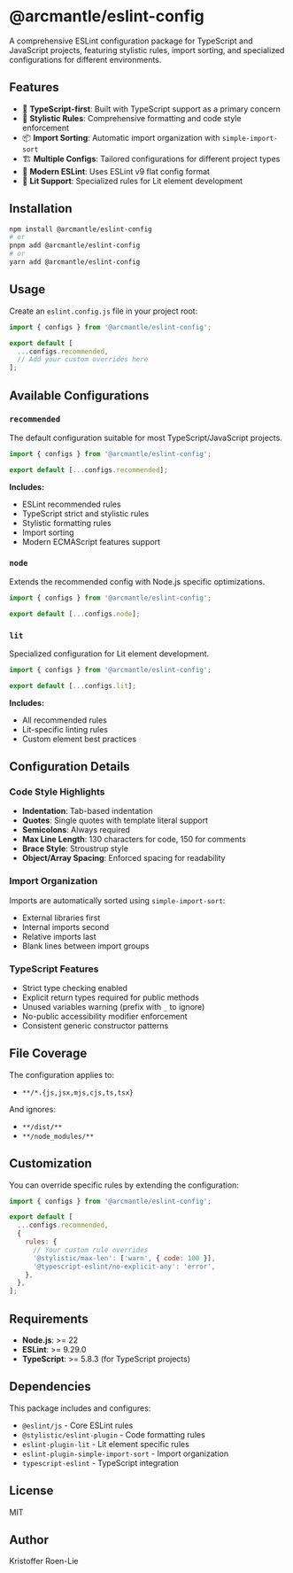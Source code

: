 # @arcmantle/eslint-config

A comprehensive ESLint configuration package for TypeScript and JavaScript projects, featuring stylistic rules, import sorting, and specialized configurations for different environments.

## Features

- 🎯 **TypeScript-first**: Built with TypeScript support as a primary concern
- 🎨 **Stylistic Rules**: Comprehensive formatting and code style enforcement
- 📦 **Import Sorting**: Automatic import organization with `simple-import-sort`
- 🏗️ **Multiple Configs**: Tailored configurations for different project types
- 🔧 **Modern ESLint**: Uses ESLint v9 flat config format
- 🚀 **Lit Support**: Specialized rules for Lit element development

## Installation

```bash
npm install @arcmantle/eslint-config
# or
pnpm add @arcmantle/eslint-config
# or
yarn add @arcmantle/eslint-config
```

## Usage

Create an `eslint.config.js` file in your project root:

```javascript
import { configs } from '@arcmantle/eslint-config';

export default [
  ...configs.recommended,
  // Add your custom overrides here
];
```

## Available Configurations

### `recommended`
The default configuration suitable for most TypeScript/JavaScript projects.

```javascript
import { configs } from '@arcmantle/eslint-config';

export default [...configs.recommended];
```

**Includes:**
- ESLint recommended rules
- TypeScript strict and stylistic rules
- Stylistic formatting rules
- Import sorting
- Modern ECMAScript features support

### `node`
Extends the recommended config with Node.js specific optimizations.

```javascript
import { configs } from '@arcmantle/eslint-config';

export default [...configs.node];
```

### `lit`
Specialized configuration for Lit element development.

```javascript
import { configs } from '@arcmantle/eslint-config';

export default [...configs.lit];
```

**Includes:**
- All recommended rules
- Lit-specific linting rules
- Custom element best practices

## Configuration Details

### Code Style Highlights

- **Indentation**: Tab-based indentation
- **Quotes**: Single quotes with template literal support
- **Semicolons**: Always required
- **Max Line Length**: 130 characters for code, 150 for comments
- **Brace Style**: Stroustrup style
- **Object/Array Spacing**: Enforced spacing for readability

### Import Organization

Imports are automatically sorted using `simple-import-sort`:
- External libraries first
- Internal imports second
- Relative imports last
- Blank lines between import groups

### TypeScript Features

- Strict type checking enabled
- Explicit return types required for public methods
- Unused variables warning (prefix with `_` to ignore)
- No-public accessibility modifier enforcement
- Consistent generic constructor patterns

## File Coverage

The configuration applies to:
- `**/*.{js,jsx,mjs,cjs,ts,tsx}`

And ignores:
- `**/dist/**`
- `**/node_modules/**`

## Customization

You can override specific rules by extending the configuration:

```javascript
import { configs } from '@arcmantle/eslint-config';

export default [
  ...configs.recommended,
  {
    rules: {
      // Your custom rule overrides
      '@stylistic/max-len': ['warn', { code: 100 }],
      '@typescript-eslint/no-explicit-any': 'error',
    },
  },
];
```

## Requirements

- **Node.js**: >= 22
- **ESLint**: >= 9.29.0
- **TypeScript**: >= 5.8.3 (for TypeScript projects)

## Dependencies

This package includes and configures:
- `@eslint/js` - Core ESLint rules
- `@stylistic/eslint-plugin` - Code formatting rules
- `eslint-plugin-lit` - Lit element specific rules
- `eslint-plugin-simple-import-sort` - Import organization
- `typescript-eslint` - TypeScript integration

## License

MIT

## Author

Kristoffer Roen-Lie
